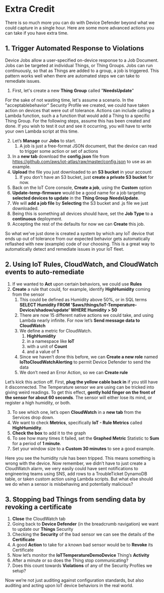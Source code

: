 # Extra Credit

There is so much more you can do with Device Defender beyond what we could capture in a single hour. Here are some more advanced actions you can take if you have extra time.

## 1. Trigger Automated Response to Violations
Device Jobs allow a user-specified on-device response to a Job Document. Jobs can be targeted at individual Things, or Thing Groups.  Jobs can run continuously, so that as Things are added to a group, a job is triggered. This pattern works well when there are automated steps we can take to remediate issues.

1. First, let's create a new **Thing** **Group** called "**NeedsUpdate**"

For the sake of not wasting time, let's assume a scenario. In the "acceptablebehavior" Security Profile we created, we could have taken action on devices that were out of tolerance. Actions can include calling a Lambda function, such a a function that would add a Thing to a specific Thing Group. For the following steps, assume this has been created and done. If you wish to test it out and see it occurring, you will have to write your own Lambda script at this time.
    
2. Let’s **Manage** our **Jobs** to start.
    1. A job is just a free-format JSON document, that the device can read to trigger some action or set of actions
3. In a **new tab** download the **config.json** file from <https://github.com/aws/iot-atlas/raw/master/config.json> to use as an example.
4. **Upload** the file you just downloaded to an **S3 bucket** in your account
    1. If you don't have an S3 bucket, just **create a private S3 bucket** for now.
5. Back on the IoT Core console, **Create a job**, using the **Custom** option
6. **Update-temp-firmware** would be a good name for a job targeting **selected devices to update** in the **Thing Group** **NeedsUpdate**.
7. We will **add a job file** by **Selecting** the S3 bucket and .js file we just downloaded.
8. Being this is something  all devices should have, set the **Job Type** to a **continuous** deployment.
9. Accepting the rest of the defaults for now we can **Create** this job.

So what we've just done is created a system by which any IoT device that ends up out of tolerance from our expected behavior gets automatically reflashed with new (example) code of our choosing. This is a great way to automatically detect and remediate issues in your IoT fleet.

## 2. Using IoT Rules, CloudWatch, and CloudWatch events to auto-remediate
1.	If we wanted to **Act** upon certain behaviors, we could use **Rules**
2.	**Create** a rule that could, for example, identify **HighHumidity** coming from the sensor
    1.	This could be defined as Humidity above 50%, or in SQL terms **SELECT Humidity FROM '$aws/things/IoT-Temperature-Device/shadow/update' WHERE Humidity > 50**
    2.	There are now 15 different native actions we could take, and using Lambda nearly infinite. For now let’s **Send message data to CloudWatch**
    3.	We define a metric for CloudWatch.
        1.	**HighHumidity**
        2.	in a namespace like **IoT**
        3.	with a unit of **Count**
        4.	and a value of **1**
    4.	Since we haven’t done this before, we can **Create a new role** named **IoTtoCloudWatchAlerting** to permit Device Defender to send the data
    5.	We don’t need an Error Action, so we can **Create rule**

Let’s kick this action off. First, **plug the yellow cable back in** if you still have it disconnected. The Temperature sensor we are using can be tricked into giving weird readings. To get this effect, **gently hold finger on the front of the sensor for about 60 seconds**. The sensor will either lose its mind, or register a high humidity, or both.

3.	To see which one, let’s open **CloudWatch** in a **new tab** from the Services drop down.
4.	We want to check **Metrics**, specifically **IoT - Rule Metrics** called **HighHumidity**.
5.	**Check the box** to add it to the graph
6.	To see how many times it failed, set the **Graphed Metric** Statistic to **Sum** for a period of **1 minute**.
7.	Set your window size to a **Custom 30 minutes** to see a good example.

Here you see the humidity rule has been tripped. This means something is wrong with the device. Now remember, we didn’t have to just create a CloudWatch alarm, we very easily could have sent notifications to engineering teams using SNS, add rows to a TroubleTicket DynamoDB table, or taken custom action using Lambda scripts. But what else should we do when a sensor is misbehaving and potentially malicious?

## 3. Stopping bad Things from sending data by revoking a certificate
1.	**Close** the CloudWatch tab 
2.	Going back to **Device Defender** (in the breadcrumb navigation) we want to update our **Things** Security
3.	Checking the **Security** of the bad sensor we can see the details of the **Certificate**
4.	A good **Action** to take for a known bad sensor would be to **Revoke** its Certificate
5.	Now let’s monitor the **IoTTemperatureDemoDevice** Thing’s **Activity**
6.	After a minute or so does the Thing stop communicating?
7.	Does this count towards **Violations** of any of the Security Profiles we setup?
    
Now we’re not just auditing against configuration standards, but also auditing and acting upon IoT device behaviors in the real world.
